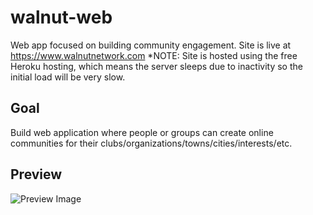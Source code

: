 # walnut-web
Web app focused on building community engagement.
Site is live at https://www.walnutnetwork.com
*NOTE: Site is hosted using the free Heroku hosting, which means the server sleeps due to inactivity so the initial load will be very slow.

## Goal
Build web application where people or groups can create online communities for their clubs/organizations/towns/cities/interests/etc.

## Preview
![Preview Image](https://s3-us-west-1.amazonaws.com/walnut-test/minichats.png)

